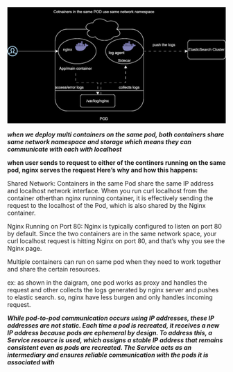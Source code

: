 

![Alt text](mutli-container.drawio.svg)


***when we deploy multi containers on the same pod, both containers share same network namespace and storage which means they can communicate with each with localhost***

**when user sends to request to either of the continers running on the same pod, nginx serves the request Here’s why and how this happens:**

Shared Network: Containers in the same Pod share the same IP address and localhost network interface. When you run curl localhost from the container otherthan nginx running container, it is effectively sending the request to the localhost of the Pod, which is also shared by the Nginx container.

Nginx Running on Port 80: Nginx is typically configured to listen on port 80 by default. Since the two containers are in the same network space, your curl localhost request is hitting Nginx on port 80, and that’s why you see the Nginx page.

Multiple containers can run on same pod when they need to work together and share the certain resources.

ex: as shown in the daigram, one pod works as proxy and handles the request and other collects the logs generated by nginx server and pushes to elastic search. so, nginx have less burgen and only handles incoming request.

***While pod-to-pod communication occurs using IP addresses, these IP addresses are not static. Each time a pod is recreated, it receives a new IP address because pods are ephemeral by design. To address this, a Service resource is used, which assigns a stable IP address that remains consistent even as pods are recreated. The Service acts as an intermediary and ensures reliable communication with the pods it is associated with***